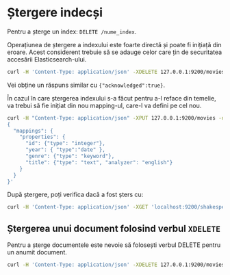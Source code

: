 # Ștergere indecși

Pentru a șterge un index: `DELETE /nume_index`.

Operațiunea de ștergere a indexului este foarte directă și poate fi inițiață din eroare. Acest considerent trebuie să se adauge celor care țin de securitatea accesării Elasticsearch-ului.

```bash
curl -H 'Content-Type: application/json' -XDELETE 127.0.0.1:9200/movies
```

Vei obține un răspuns similar cu `{"acknowledged":true}`.

În cazul în care ștergerea indexului s-a făcut pentru a-l reface din temelie, va trebui să fie inițiat din nou mapping-ul, care-l va defini pe cel nou.

```bash
curl -H "Content-Type: application/json" -XPUT 127.0.0.1:9200/movies -d '
{
  "mappings": {
    "properties": {
      "id": {"type": "integer"},
      "year": { "type":"date" },
      "genre": {"type": "keyword"},
      "title": {"type": "text", "analyzer": "english"}
    }
  }
}'
```

După ștergere, poți verifica dacă a fost șters cu:

```bash
curl -H 'Content-Type: application/json' -XGET 'localhost:9200/shakespeare/?pretty'
```

## Ștergerea unui document folosind verbul `XDELETE`

Pentru a șterge documentele este nevoie să folosești verbul DELETE pentru un anumit document.

```bash
curl -H 'Content-Type: application/json' -XDELETE 127.0.0.1:9200/movies/_doc/58559
```

